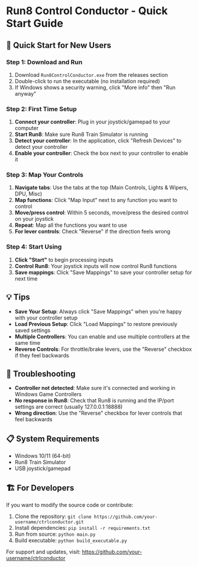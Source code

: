 # Run8 Control Conductor - Quick Start Guide

## 🚀 Quick Start for New Users

### Step 1: Download and Run
1. Download `Run8ControlConductor.exe` from the releases section
2. Double-click to run the executable (no installation required)
3. If Windows shows a security warning, click "More info" then "Run anyway"

### Step 2: First Time Setup
1. **Connect your controller**: Plug in your joystick/gamepad to your computer
2. **Start Run8**: Make sure Run8 Train Simulator is running
3. **Detect your controller**: In the application, click "Refresh Devices" to detect your controller
4. **Enable your controller**: Check the box next to your controller to enable it

### Step 3: Map Your Controls
1. **Navigate tabs**: Use the tabs at the top (Main Controls, Lights & Wipers, DPU, Misc)
2. **Map functions**: Click "Map Input" next to any function you want to control
3. **Move/press control**: Within 5 seconds, move/press the desired control on your joystick
4. **Repeat**: Map all the functions you want to use
5. **For lever controls**: Check "Reverse" if the direction feels wrong

### Step 4: Start Using
1. **Click "Start"** to begin processing inputs
2. **Control Run8**: Your joystick inputs will now control Run8 functions
3. **Save mappings**: Click "Save Mappings" to save your controller setup for next time

## 💡 Tips
- **Save Your Setup**: Always click "Save Mappings" when you're happy with your controller setup
- **Load Previous Setup**: Click "Load Mappings" to restore previously saved settings
- **Multiple Controllers**: You can enable and use multiple controllers at the same time
- **Reverse Controls**: For throttle/brake levers, use the "Reverse" checkbox if they feel backwards

## 🔧 Troubleshooting
- **Controller not detected**: Make sure it's connected and working in Windows Game Controllers
- **No response in Run8**: Check that Run8 is running and the IP/port settings are correct (usually 127.0.0.1:18888)
- **Wrong direction**: Use the "Reverse" checkbox for lever controls that feel backwards

## 📋 System Requirements
- Windows 10/11 (64-bit)
- Run8 Train Simulator
- USB joystick/gamepad

## 🏗️ For Developers
If you want to modify the source code or contribute:
1. Clone the repository: `git clone https://github.com/your-username/ctrlconductor.git`
2. Install dependencies: `pip install -r requirements.txt`
3. Run from source: `python main.py`
4. Build executable: `python build_executable.py`

For support and updates, visit: https://github.com/your-username/ctrlconductor
